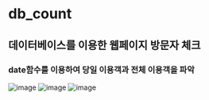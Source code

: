 # db_count
## 데이터베이스를 이용한 웹페이지 방문자 체크

### date함수를 이용하여 당일 이용객과 전체 이용객을 파악
![image](https://user-images.githubusercontent.com/94829177/170228343-74c034c3-d779-4256-abad-813e058dcc07.png)
![image](https://user-images.githubusercontent.com/94829177/170240049-ef9d7e91-d5f7-45fd-8590-dea6db0a1fa9.png)
![image](https://user-images.githubusercontent.com/94829177/170239883-651cc6b2-47ca-4bb6-9e70-392563cdbe03.png)
